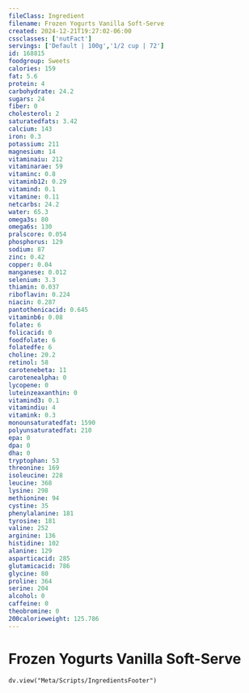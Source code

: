 ```yaml
---
fileClass: Ingredient
filename: Frozen Yogurts Vanilla Soft-Serve
created: 2024-12-21T19:27:02-06:00
cssclasses: ['nutFact']
servings: ['Default | 100g','1/2 cup | 72']
id: 168815
foodgroup: Sweets
calories: 159
fat: 5.6
protein: 4
carbohydrate: 24.2
sugars: 24
fiber: 0
cholesterol: 2
saturatedfats: 3.42
calcium: 143
iron: 0.3
potassium: 211
magnesium: 14
vitaminaiu: 212
vitaminarae: 59
vitaminc: 0.8
vitaminb12: 0.29
vitamind: 0.1
vitamine: 0.11
netcarbs: 24.2
water: 65.3
omega3s: 80
omega6s: 130
pralscore: 0.054
phosphorus: 129
sodium: 87
zinc: 0.42
copper: 0.04
manganese: 0.012
selenium: 3.3
thiamin: 0.037
riboflavin: 0.224
niacin: 0.287
pantothenicacid: 0.645
vitaminb6: 0.08
folate: 6
folicacid: 0
foodfolate: 6
folatedfe: 6
choline: 20.2
retinol: 58
carotenebeta: 11
carotenealpha: 0
lycopene: 0
luteinzeaxanthin: 0
vitamind3: 0.1
vitamindiu: 4
vitamink: 0.3
monounsaturatedfat: 1590
polyunsaturatedfat: 210
epa: 0
dpa: 0
dha: 0
tryptophan: 53
threonine: 169
isoleucine: 228
leucine: 368
lysine: 298
methionine: 94
cystine: 35
phenylalanine: 181
tyrosine: 181
valine: 252
arginine: 136
histidine: 102
alanine: 129
asparticacid: 285
glutamicacid: 786
glycine: 80
proline: 364
serine: 204
alcohol: 0
caffeine: 0
theobromine: 0
200calorieweight: 125.786
---
```


# Frozen Yogurts Vanilla Soft-Serve

```dataviewjs
dv.view("Meta/Scripts/IngredientsFooter")
```